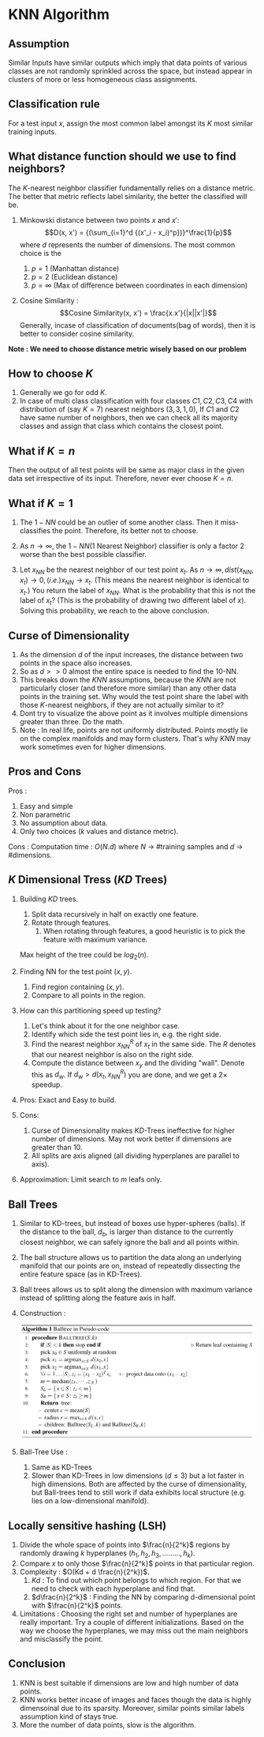 # KNN Algorithm

## Assumption

Similar Inputs have similar outputs which imply that data points of various classes are not randomly sprinkled across the space, but instead appear in clusters of more or less homogeneous class assignments.

## Classification rule

For a test input $x$, assign the most common label amongst its $K$ most similar training inputs.

## What distance function should we use to find neighbors?

The $K$-nearest neighbor classifier fundamentally relies on a distance metric. The better that metric reflects label similarity, the better the classified will be. 

1. Minkowski distance between two points $x$ and $x'$: $$D(x, x') = {(\sum_{i=1}^d {(x'_i - x_i)^p})}^\frac{1}{p}$$
where $d$ represents the number of dimensions. The most common choice is the 
    1.  $p = 1$  (Manhattan distance)
    1.  $p = 2$  (Euclidean distance)
    1.  $p = \infty$ (Max of difference between coordinates in each dimension)

1. Cosine Similarity :
$$Cosine Similarity(x, x') = \frac{x.x'}{|x||x'|}$$
Generally, incase of classification of documents(bag of words), then it is better to consider cosine similarity.

**Note : We need to choose distance metric wisely based on our problem**

## How to choose $K$

1.  Generally we go for odd $K$. 
1.  In case of multi class classification with four classes $C1, C2, C3, C4$ with distribution of (say $K = 7$) nearest neighbors $(3,3,1,0)$, If $C1$ and $C2$ have same number of neighbors, then we can check all its majority classes and assign that class which contains the closest point.  

## What if $K = n$

Then the output of all test points will be same as major class in the given data set irrespective of its input. Therefore, never ever choose $K = n$.

## What if $K = 1$

1.  The $1-NN$ could be an outlier of some another class. Then it miss-classifies the point. Therefore, its better not to choose. 
1.  As $n\rightarrow \infty$, the $1-NN$($1$ Nearest Neighbor) classifier is only a factor $2$ worse than the best possible classifier. 

1. Let $x_{NN}$ be the nearest neighbor of our test point $x_t$. As $n\rightarrow \infty, dist(x_{NN},x_{t}) \rightarrow 0, (i.e.) x_{NN} \rightarrow x_t$. (This means the nearest neighbor is identical to $x_t$.) You return the label of $x_{NN}$. What is the probability that this is not the label of $x_t$? (This is the probability of drawing two different label of $x$). Solving this probability, we reach to the above conclusion. 

## Curse of Dimensionality

1.  As the dimension $d$ of the input increases, the distance between two points in the space also increases. 
1.  So as $d >> 0$ almost the entire space is needed to find the $10$-NN. 
1.  This breaks down the $KNN$ assumptions, because the $KNN$ are not particularly closer (and therefore more similar) than any other data points in the training set. Why would the test point share the label with those $K$-nearest neighbors, if they are not actually similar to it?
1.  Dont try to visualize the above point as it involves multiple dimensions greater than three. Do the math.
1.  Note : In real life, points are not uniformly distributed. Points mostly lie on the complex manifolds and may form clusters. That's why $KNN$ may work sometimes even for higher dimensions. 

## Pros and Cons

Pros :
1.  Easy and simple 
1.  Non parametric 
1.  No assumption about data. 
1.  Only two choices ($k$ values and distance metric).

Cons : 
Computation time : $O(N.d)$ where $N$ -> #training samples and $d$ -> #dimensions.

## $K$ Dimensional Tress ($KD$ Trees)

1.  Building $KD$ trees. 

    1. Split data recursively in half on exactly one feature.
    1. Rotate through features.
        1. When rotating through features, a good heuristic is to pick the feature with maximum variance.

    Max height of the tree could be $log_2(n)$.

1. Finding NN for the test point $(x,y)$. 

    1. Find region containing $(x,y)$. 
    1. Compare to all points in the region.

1.  How can this partitioning speed up testing?

    1.  Let's think about it for the one neighbor case.
    1.  Identify which side the test point lies in, e.g. the right side.
    1.  Find the nearest neighbor ${x_{NN}}^R$ of $x_t$ in the same side. The $R$ denotes that our nearest neighbor is also on the right side.
    1.  Compute the distance between $x_y$ and the dividing "wall". Denote this as $d_w$. If $d_w>d(x_t,{x_{NN}}^R)$ you are done, and we get a $2\times$ speedup.

1.  Pros: Exact and  Easy to build.
1.  Cons:
    1.  Curse of Dimensionality makes $KD$-Trees ineffective for higher number of dimensions. May not work better if dimensions are greater than $10$. 
    1.  All splits are axis aligned (all dividing hyperplanes are parallel to axis).

1.  Approximation: Limit search to $m$ leafs only. 

## Ball Trees

1.  Similar to KD-trees, but instead of boxes use hyper-spheres (balls). If the distance to the ball, $d_b$, is larger than distance to the currently closest neighbor, we can safely ignore the ball and all points within.

1. The ball structure allows us to partition the data along an underlying manifold that our points are on, instead of repeatedly dissecting the entire feature space (as in KD-Trees).

1. Ball trees allows us to split along the dimension with maximum variance instead of splitting along the feature axis in half. 

1.  Construction :

    ![BTC](./Images/ball_tree_construction.png)

1.  Ball-Tree Use : 
    1.  Same as KD-Trees
    1.  Slower than KD-Trees in low dimensions $(d \leq 3)$ but a lot faster in high dimensions. Both are affected by the curse of dimensionality, but Ball-trees tend to still work if data exhibits local structure (e.g. lies on a low-dimensional manifold).

## Locally sensitive hashing (LSH) 
    
1. Divide the whole space of points into $\frac{n}{2^k}$ regions by randomly drawing $k$ hyperplanes $(h_1, h_2, h_3, .........,h_k)$. 
1. Compare $x$ to only those $\frac{n}{2^k}$ points in that particular region. 
1. Complexity : $O(Kd +  d \frac{n}{2^k})$. 
    1. $Kd$ : To find out which point belongs to which region. For that we need to check with each hyperplane and find that. 
    1. $d\frac{n}{2^k}$ : Finding the NN by comparing d-dimensional point with $\frac{n}{2^k}$ points. 
1. Limitations : Choosing the right set and number of hyperplanes are really important. Try a couple of different initializations. Based on the way we choose the hyperplanes, we may miss out the main neighbors and misclassify the point. 
    
## Conclusion

1.  KNN is best suitable if dimensions are low and high number of data points. 
1.  KNN works better incase of images and faces though the data is highly dimensoinal due to its sparsity. Moreover, similar points similar labels assumption kind of stays true.
1.  More the number of data points, slow is the algorithm. 
